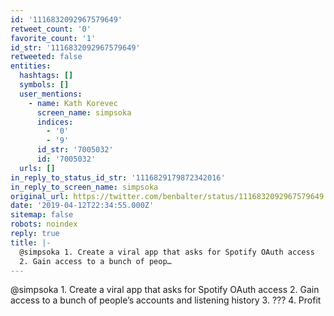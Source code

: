 ```yaml
---
id: '1116832092967579649'
retweet_count: '0'
favorite_count: '1'
id_str: '1116832092967579649'
retweeted: false
entities:
  hashtags: []
  symbols: []
  user_mentions:
    - name: Kath Korevec
      screen_name: simpsoka
      indices:
        - '0'
        - '9'
      id_str: '7005032'
      id: '7005032'
  urls: []
in_reply_to_status_id_str: '1116829179872342016'
in_reply_to_screen_name: simpsoka
original_url: https://twitter.com/benbalter/status/1116832092967579649
date: '2019-04-12T22:34:55.000Z'
sitemap: false
robots: noindex
reply: true
title: |-
  @simpsoka 1. Create a viral app that asks for Spotify OAuth access
  2. Gain access to a bunch of peop…
---
```


@simpsoka 1. Create a viral app that asks for Spotify OAuth access
2. Gain access to a bunch of people’s accounts and listening history
3. ???
4. Profit